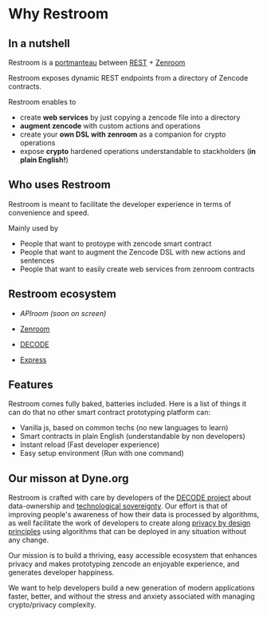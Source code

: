 # Why Restroom

## In a nutshell

Restroom is a [portmanteau](https://en.wikipedia.org/wiki/Portmanteau) between [REST](https://en.wikipedia.org/wiki/Representational_state_transfer) + [Zenroom](https://zenroom.org)

Restroom exposes dynamic REST endpoints from a directory of Zencode contracts.

Restroom enables to

- create **web services** by just copying a zencode file into a directory
- **augment zencode** with custom actions and operations
- create your **own DSL with zenroom** as a companion for crypto operations
- expose **crypto** hardened operations understandable to stackholders (**in plain English!**)

## Who uses Restroom

Restroom is meant to facilitate the developer experience in terms of convenience and speed.

Mainly used by

- People that want to protoype with zencode smart contract
- People that want to augment the Zencode DSL with new actions and sentences
- People that want to easily create web services from zenroom contracts

## Restroom ecosystem

- _APIroom (soon on screen)_

- [Zenroom](https://dev.zenroom.org/)

- [DECODE](https://decodeproject.eu)

- [Express](https://expressjs.com/)

## Features

Restroom comes fully baked, batteries included. Here is a list of things it can do that no other smart contract prototyping platform can:

- Vanilla js, based on common techs (no new languages to learn)
- Smart contracts in plain English (understandable by non developers)
- Instant reload (Fast developer experience)
- Easy setup environment (Run with one command)

## Our misson at Dyne.org

Restroom is crafted with care by developers of the [DECODE project](https://decodeproject.eu) about data-ownership and [technological sovereignty](https://www.youtube.com/watch?v=RvBRbwBm_nQ). Our effort is that of improving people's awareness of how their data is processed by algorithms, as well facilitate the work of developers to create along [privacy by design principles](https://decodeproject.eu/publications/privacy-design-strategies-decode-architecture) using algorithms that can be deployed in any situation without any change.

Our mission is to build a thriving, easy accessible ecosystem that enhances privacy and
makes prototyping zencode an enjoyable experience, and generates developer happiness.

We want to help developers build a new generation of modern applications faster, better,
and without the stress and anxiety associated with managing crypto/privacy complexity.
